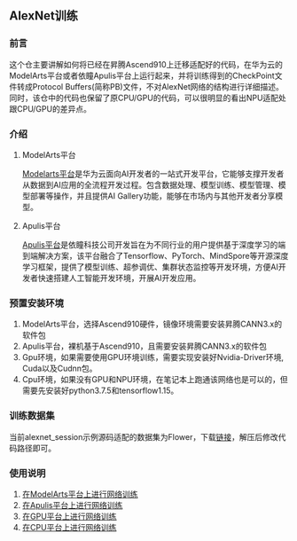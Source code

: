 ## AlexNet训练
### 前言
这个仓主要讲解如何将已经在昇腾Ascend910上迁移适配好的代码，在华为云的ModelArts平台或者依瞳Apulis平台上运行起来，并将训练得到的CheckPoint文件转成Protocol Buffers(简称PB)文件，不对AlexNet网络的结构进行详细描述。同时，该仓中的代码也保留了原CPU/GPU的代码，可以很明显的看出NPU适配处跟CPU/GPU的差异点。
### 介绍
1. ModelArts平台

    [Modelarts平台](https://support.huaweicloud.com/productdesc-modelarts/modelarts_01_0001.html)是华为云面向AI开发者的一站式开发平台，它能够支撑开发者从数据到AI应用的全流程开发过程。包含数据处理、模型训练、模型管理、模型部署等操作，并且提供AI Gallery功能，能够在市场内与其他开发者分享模型。

2. Apulis平台

    [Apulis平台](https://github.com/apulis/apulis_platform)是依瞳科技公司开发旨在为不同行业的用户提供基于深度学习的端到端解决方案，该平台融合了Tensorflow、PyTorch、MindSpore等开源深度学习框架，提供了模型训练、超参调优、集群状态监控等开发环境，方便AI开发者快速搭建人工智能开发环境，开展AI开发应用。

### 预置安装环境
1.  ModelArts平台，选择Ascend910硬件，镜像环境需要安装昇腾CANN3.x的软件包
2.  Apulis平台，裸机基于Ascend910，且需要安装昇腾CANN3.x的软件包
3.  Gpu环境，如果需要使用GPU环境训练，需要实现安装好Nvidia-Driver环境, Cuda以及Cudnn包。
4.  Cpu环境，如果没有GPU和NPU环境，在笔记本上跑通该网络也是可以的，但需要先安装好python3.7.5和tensorflow1.15。

### 训练数据集
当前alexnet_session示例源码适配的数据集为Flower，下载[链接](https://public-obs.obs.cn-north-4.myhuaweicloud.com/Flowers-Data-Set.zip)，解压后修改代码路径即可。

### 使用说明
1. [在ModelArts平台上进行网络训练](https://gitee.com/echo_lin/alexnet/blob/dev/alexnet_session/doc/README_ModelArts.md)
2. [在Apulis平台上进行网络训练](https://gitee.com/echo_lin/alexnet/blob/dev/alexnet_session/doc/README_Apulis.md)
3. [在GPU平台上进行网络训练](https://gitee.com/echo_lin/alexnet/blob/dev/alexnet_session/doc/README_Gpu.md)
3. [在CPU平台上进行网络训练](https://gitee.com/echo_lin/alexnet/blob/dev/alexnet_session/doc/README_Cpu.md)
